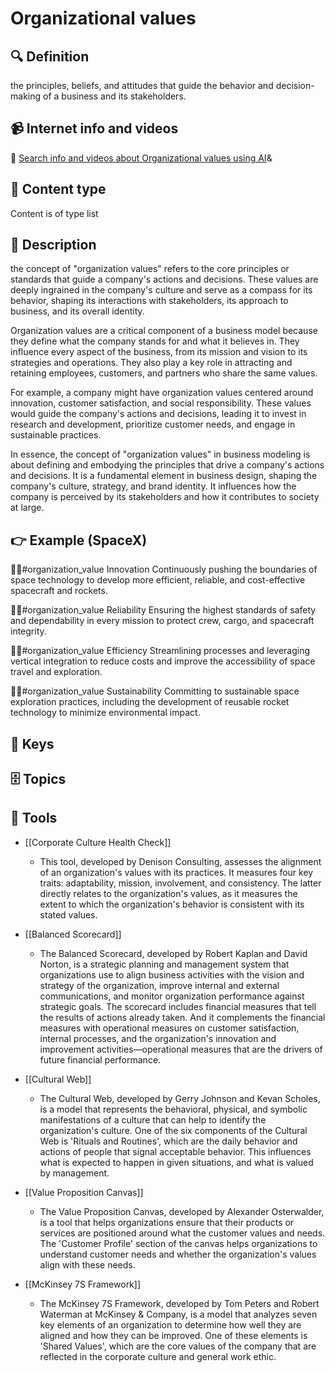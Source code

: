 
# Organizational values


## 🔍 Definition
the principles, beliefs, and attitudes that guide the behavior and decision-making of a business and its stakeholders.


## 📹 Internet info and videos
🤖 [Search info and videos about Organizational values using AI](https://www.perplexity.ai/search?q=videos+about+Organizational+values:+the+principles,+beliefs,+and+attitudes+that+guide+the+behavior+and+decision-making+of+a+business+and+its+stakeholders.
)&

## 📰 Content type 
Content is of type list

## 📖 Description
the concept of "organization values" refers to the core principles or standards that guide a company's actions and decisions. These values are deeply ingrained in the company's culture and serve as a compass for its behavior, shaping its interactions with stakeholders, its approach to business, and its overall identity.

Organization values are a critical component of a business model because they define what the company stands for and what it believes in. They influence every aspect of the business, from its mission and vision to its strategies and operations. They also play a key role in attracting and retaining employees, customers, and partners who share the same values.

For example, a company might have organization values centered around innovation, customer satisfaction, and social responsibility. These values would guide the company's actions and decisions, leading it to invest in research and development, prioritize customer needs, and engage in sustainable practices.

In essence, the concept of "organization values" in business modeling is about defining and embodying the principles that drive a company's actions and decisions. It is a fundamental element in business design, shaping the company's culture, strategy, and brand identity. It influences how the company is perceived by its stakeholders and how it contributes to society at large.

## 👉 Example (SpaceX)

🏢🌟#organization_value Innovation
Continuously pushing the boundaries of space technology to develop more efficient, reliable, and cost-effective spacecraft and rockets.

🏢🌟#organization_value Reliability
Ensuring the highest standards of safety and dependability in every mission to protect crew, cargo, and spacecraft integrity.

🏢🌟#organization_value Efficiency
Streamlining processes and leveraging vertical integration to reduce costs and improve the accessibility of space travel and exploration.

🏢🌟#organization_value Sustainability
Committing to sustainable space exploration practices, including the development of reusable rocket technology to minimize environmental impact.

## 🔑 Keys



## 🗄️ Topics


## 🧰 Tools
- [[Corporate Culture Health Check]]
  - This tool, developed by Denison Consulting, assesses the alignment of an organization's values with its practices. It measures four key traits: adaptability, mission, involvement, and consistency. The latter directly relates to the organization's values, as it measures the extent to which the organization's behavior is consistent with its stated values.

- [[Balanced Scorecard]]
  - The Balanced Scorecard, developed by Robert Kaplan and David Norton, is a strategic planning and management system that organizations use to align business activities with the vision and strategy of the organization, improve internal and external communications, and monitor organization performance against strategic goals. The scorecard includes financial measures that tell the results of actions already taken. And it complements the financial measures with operational measures on customer satisfaction, internal processes, and the organization's innovation and improvement activities—operational measures that are the drivers of future financial performance.

- [[Cultural Web]]
  - The Cultural Web, developed by Gerry Johnson and Kevan Scholes, is a model that represents the behavioral, physical, and symbolic manifestations of a culture that can help to identify the organization's culture. One of the six components of the Cultural Web is 'Rituals and Routines', which are the daily behavior and actions of people that signal acceptable behavior. This influences what is expected to happen in given situations, and what is valued by management.

- [[Value Proposition Canvas]]
  - The Value Proposition Canvas, developed by Alexander Osterwalder, is a tool that helps organizations ensure that their products or services are positioned around what the customer values and needs. The 'Customer Profile' section of the canvas helps organizations to understand customer needs and whether the organization's values align with these needs.

- [[McKinsey 7S Framework]]
  - The McKinsey 7S Framework, developed by Tom Peters and Robert Waterman at McKinsey & Company, is a model that analyzes seven key elements of an organization to determine how well they are aligned and how they can be improved. One of these elements is 'Shared Values', which are the core values of the company that are reflected in the corporate culture and general work ethic.
